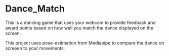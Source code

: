 # Dance_Match

This is a dancing game that uses your webcam to provide feedback and award points based on how well you match the dance displayed on the screen.

This project uses pose-estimation from Mediapipe to compare the dance on screeen to your movements.

